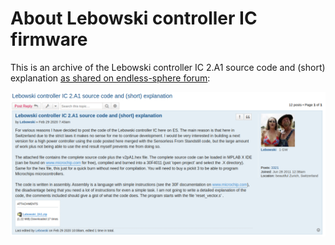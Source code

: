 # About Lebowski controller IC firmware
This is an archive of the Lebowski controller IC 2.A1 source code and (short) explanation [as shared on endless-sphere forum](https://endless-sphere.com/forums/viewtopic.php?p=1533403&sid=e2e5ab24d0e911ac110ec6a7a4b55f2a#p1533223):

![](Screenshot%20from%202020-03-01%2014-48-37.png)
